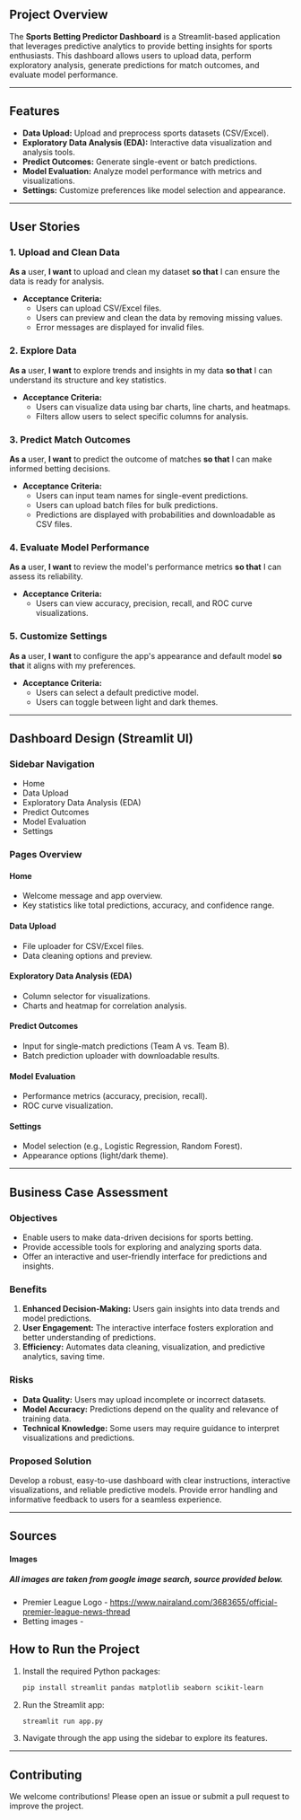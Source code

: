 
## Project Overview
The **Sports Betting Predictor Dashboard** is a Streamlit-based application that leverages predictive analytics to provide betting insights for sports enthusiasts. This dashboard allows users to upload data, perform exploratory analysis, generate predictions for match outcomes, and evaluate model performance.

---

## Features
- **Data Upload:** Upload and preprocess sports datasets (CSV/Excel).
- **Exploratory Data Analysis (EDA):** Interactive data visualization and analysis tools.
- **Predict Outcomes:** Generate single-event or batch predictions.
- **Model Evaluation:** Analyze model performance with metrics and visualizations.
- **Settings:** Customize preferences like model selection and appearance.

---

## User Stories

### 1. Upload and Clean Data
**As a** user, **I want** to upload and clean my dataset **so that** I can ensure the data is ready for analysis.
- **Acceptance Criteria:**
  - Users can upload CSV/Excel files.
  - Users can preview and clean the data by removing missing values.
  - Error messages are displayed for invalid files.

### 2. Explore Data
**As a** user, **I want** to explore trends and insights in my data **so that** I can understand its structure and key statistics.
- **Acceptance Criteria:**
  - Users can visualize data using bar charts, line charts, and heatmaps.
  - Filters allow users to select specific columns for analysis.

### 3. Predict Match Outcomes
**As a** user, **I want** to predict the outcome of matches **so that** I can make informed betting decisions.
- **Acceptance Criteria:**
  - Users can input team names for single-event predictions.
  - Users can upload batch files for bulk predictions.
  - Predictions are displayed with probabilities and downloadable as CSV files.

### 4. Evaluate Model Performance
**As a** user, **I want** to review the model's performance metrics **so that** I can assess its reliability.
- **Acceptance Criteria:**
  - Users can view accuracy, precision, recall, and ROC curve visualizations.

### 5. Customize Settings
**As a** user, **I want** to configure the app's appearance and default model **so that** it aligns with my preferences.
- **Acceptance Criteria:**
  - Users can select a default predictive model.
  - Users can toggle between light and dark themes.

---

## Dashboard Design (Streamlit UI)

### Sidebar Navigation
- Home
- Data Upload
- Exploratory Data Analysis (EDA)
- Predict Outcomes
- Model Evaluation
- Settings

### Pages Overview

#### **Home**
- Welcome message and app overview.
- Key statistics like total predictions, accuracy, and confidence range.

#### **Data Upload**
- File uploader for CSV/Excel files.
- Data cleaning options and preview.

#### **Exploratory Data Analysis (EDA)**
- Column selector for visualizations.
- Charts and heatmap for correlation analysis.

#### **Predict Outcomes**
- Input for single-match predictions (Team A vs. Team B).
- Batch prediction uploader with downloadable results.

#### **Model Evaluation**
- Performance metrics (accuracy, precision, recall).
- ROC curve visualization.

#### **Settings**
- Model selection (e.g., Logistic Regression, Random Forest).
- Appearance options (light/dark theme).

---

## Business Case Assessment

### Objectives
- Enable users to make data-driven decisions for sports betting.
- Provide accessible tools for exploring and analyzing sports data.
- Offer an interactive and user-friendly interface for predictions and insights.

### Benefits
1. **Enhanced Decision-Making:** Users gain insights into data trends and model predictions.
2. **User Engagement:** The interactive interface fosters exploration and better understanding of predictions.
3. **Efficiency:** Automates data cleaning, visualization, and predictive analytics, saving time.

### Risks
- **Data Quality:** Users may upload incomplete or incorrect datasets.
- **Model Accuracy:** Predictions depend on the quality and relevance of training data.
- **Technical Knowledge:** Some users may require guidance to interpret visualizations and predictions.

### Proposed Solution
Develop a robust, easy-to-use dashboard with clear instructions, interactive visualizations, and reliable predictive models. Provide error handling and informative feedback to users for a seamless experience.

---

## Sources

#### Images

##### All images are taken from google image search, source provided below.

- Premier League Logo - https://www.nairaland.com/3683655/official-premier-league-news-thread
- Betting images - 

## How to Run the Project
1. Install the required Python packages:
   ```bash
   pip install streamlit pandas matplotlib seaborn scikit-learn
   ```
2. Run the Streamlit app:
   ```bash
   streamlit run app.py
   ```
3. Navigate through the app using the sidebar to explore its features.

---

## Contributing
We welcome contributions! Please open an issue or submit a pull request to improve the project.


